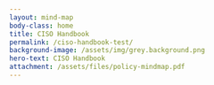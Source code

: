 ```yaml
---
layout: mind-map
body-class: home
title: CISO Handbook
permalink: /ciso-handbook-test/
background-image: /assets/img/grey.background.png
hero-text: CISO Handbook
attachment: /assets/files/policy-mindmap.pdf
---
```

